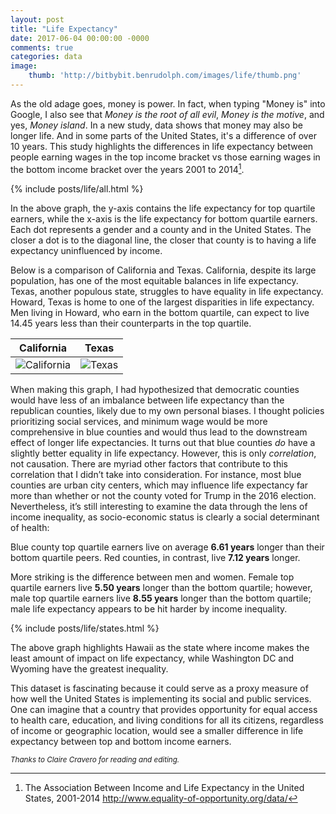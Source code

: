 ```yaml
---
layout: post
title: "Life Expectancy"
date: 2017-06-04 00:00:00 -0000
comments: true
categories: data
image:
    thumb: 'http://bitbybit.benrudolph.com/images/life/thumb.png'
---
```


As the old adage goes, money is power. In fact, when typing "Money is" into Google, I also see that *Money is the root of all evil*, *Money is the motive*, and yes, *Money island*. In a new study, data shows that money may also be longer life. And in some parts of the United States, it's a difference of over 10 years. This study highlights the differences in life expectancy between people earning wages in the top income bracket vs those earning wages in the bottom income bracket over the years 2001 to 2014[^1].

<!-- more -->

{% include posts/life/all.html %}

In the above graph, the y-axis contains the life expectancy for top quartile earners, while the x-axis is the life expectancy for bottom quartile earners. Each dot represents a gender and a county and in the United States. The closer a dot is to the diagonal line, the closer that county is to having a life expectancy uninfluenced by income.

Below is a comparison of California and Texas. California, despite its large population, has one of the most equitable balances in life expectancy. Texas, another populous state, struggles to have equality in life expectancy. Howard, Texas is home to one of the largest disparities in life expectancy. Men living in Howard, who earn in the bottom quartile, can expect to live 14.45 years less than their counterparts in the top quartile.

| California | Texas |
|------|---|
| ![California](/images/life/california.png) | ![Texas](/images/life/texas.png) |

When making this graph, I had hypothesized that democratic counties would have less of an imbalance between life expectancy than the republican counties, likely due to my own personal biases. I thought policies prioritizing social services, and minimum wage would be more comprehensive in blue counties and would thus lead to the downstream effect of longer life expectancies. It turns out that blue counties _do_ have a slightly better equality in life expectancy. However, this is only _correlation_, not causation. There are myriad other factors that contribute to this correlation that I didn’t take into consideration. For instance, most blue counties are urban city centers, which may influence life expectancy far more than whether or not the county voted for Trump in the 2016 election. Nevertheless, it’s still interesting to examine the data through the lens of income inequality, as socio-economic status is clearly a social determinant of health:

Blue county top quartile earners live on average **6.61 years** longer than their bottom quartile peers. Red counties, in contrast, live **7.12 years** longer.

More striking is the difference between men and women. Female top quartile earners live **5.50 years** longer than the bottom quartile; however, male top quartile earners live **8.55 years** longer than the bottom quartile; male life expectancy appears to be hit harder by income inequality.

{% include posts/life/states.html %}

The above graph highlights Hawaii as the state where income makes the least amount of impact on life expectancy, while Washington DC and Wyoming have the greatest inequality.

This dataset is fascinating because it could serve as a proxy measure of how well the United States is implementing its social and public services. One can imagine that a country that provides opportunity for equal access to health care, education, and living conditions for all its citizens, regardless of income or geographic location, would see a smaller difference in life expectancy between top and bottom income earners.

*<small>Thanks to Claire Cravero for reading and editing.</small>*

[^1]: The Association Between Income and Life Expectancy in the United States, 2001-2014 http://www.equality-of-opportunity.org/data/


